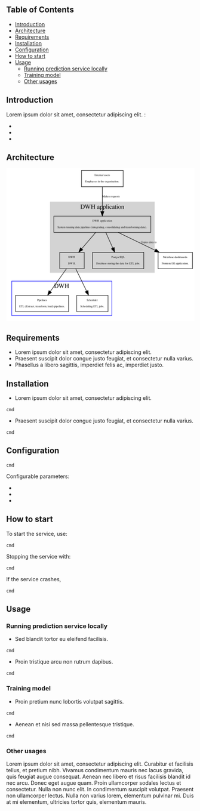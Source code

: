 <!-- TABLE OF CONTENTS -->
## Table of Contents

- [Introduction](#introduction)
- [Architecture](#architecture)
- [Requirements](#requirements)
- [Installation](#installation)
- [Configuration](#configuration)
- [How to start](#how-to-start)
- [Usage](#usage)
  * [Running prediction service locally](#running-prediction-service-locally)
  * [Training model](#training-model)
  * [Other usages](#other-usages)



<!-- INTRODUCTION -->
## Introduction

Lorem ipsum dolor sit amet, consectetur adipiscing elit. :

-
-
- 

## Architecture

![Architecture](architectures/architecture_graph.png)

<!-- REQUIREMENTS -->
## Requirements

- Lorem ipsum dolor sit amet, consectetur adipiscing elit.
- Praesent suscipit dolor congue justo feugiat, et consectetur nulla varius.
- Phasellus a libero sagittis, imperdiet felis ac, imperdiet justo.

<!-- INSTALLATION -->
## Installation


* Lorem ipsum dolor sit amet, consectetur adipiscing elit.

```
cmd
```

* Praesent suscipit dolor congue justo feugiat, et consectetur nulla varius.

```
cmd
```

<!-- CONFIGURATION -->
## Configuration

```
cmd
```

Configurable parameters:

*
*
*

<!-- HOW TO START -->
## How to start

To start the service, use:

```
cmd
```

Stopping the service with:

```
cmd
```

If the service crashes, 

```
cmd
```



<!-- USAGE EXAMPLES -->
## Usage

### Running prediction service locally

* Sed blandit tortor eu eleifend facilisis.

```
cmd
```

* Proin tristique arcu non rutrum dapibus.

```
cmd
```


### Training model

* Proin pretium nunc lobortis volutpat sagittis.

```
cmd
```

* Aenean et nisi sed massa pellentesque tristique.

```
cmd
```

### Other usages

Lorem ipsum dolor sit amet, consectetur adipiscing elit. Curabitur et facilisis tellus, et pretium nibh. Vivamus condimentum mauris nec lacus gravida, quis feugiat augue consequat. Aenean nec libero et risus facilisis blandit id nec arcu. Donec eget augue quam. Proin ullamcorper sodales lectus et consectetur. Nulla non nunc elit. In condimentum suscipit volutpat. Praesent non ullamcorper lectus. Nulla non varius lorem, elementum pulvinar mi. Duis at mi elementum, ultricies tortor quis, elementum mauris.




